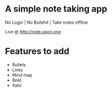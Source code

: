 # A simple note taking app

No Login | No Bullshit | Take notes offline

Live @ <a href="http://rough.upon.one">http://note.upon.one</a>

# Features to add

- Bullets
- Links
- Mind map
- Bold
- Italic
